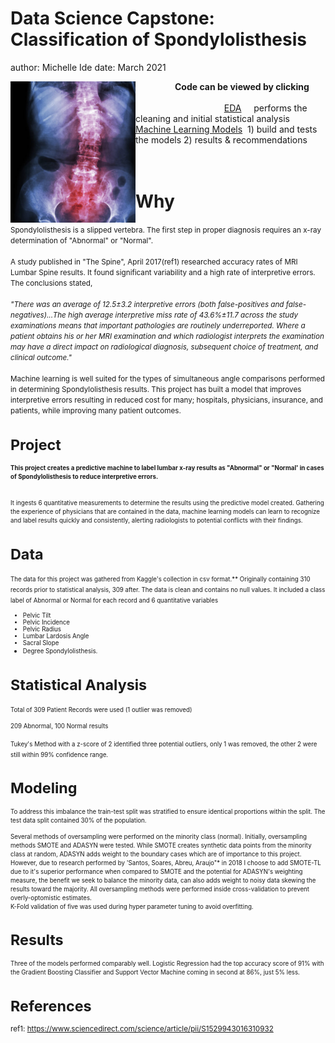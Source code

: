 Data Science Capstone: Classification of Spondylolisthesis
========================================================
author: Michelle Ide
date:  March 2021
<div>
<img src="images/R_B_spine.png" ALIGN="left" width="200"
</div>
  &nbsp;&nbsp;&nbsp;&nbsp;&nbsp;&nbsp;&nbsp;&nbsp;&nbsp;&nbsp;&nbsp;&nbsp;&nbsp;&nbsp;&nbsp;&nbsp;<b><font-size: 30">Code can be viewed by clicking</b>
 <br>
 <br>
 </b>
&nbsp;&nbsp;&nbsp;&nbsp;&nbsp;&nbsp;&nbsp;&nbsp;&nbsp;&nbsp;&nbsp;&nbsp;&nbsp;&nbsp;&nbsp;&nbsp;&nbsp;&nbsp;&nbsp;&nbsp;&nbsp;&nbsp;&nbsp;&nbsp;&nbsp;&nbsp;&nbsp;&nbsp;&nbsp;&nbsp;&nbsp;&nbsp;&nbsp;&nbsp;&nbsp;&nbsp;<a href="https://github.com/mishide/Springboard/blob/master/Capstone_1/scripts/Spondylo_Classification_EDA.ipynb" target="_blank">EDA</a>&nbsp;&nbsp;&nbsp;&nbsp; performs the cleaning and initial statistical analysis
<br>
<a href="https://github.com/mishide/Springboard/blob/master/Capstone_1/scripts/Spondlyo_Classification_Models.ipynb" target="_blank">Machine Learning Models</a>&nbsp; 1) build and tests the models 2) results & recommendations

<br>
<br>
<br>

Why
========================================================

<small>
Spondylolisthesis is a slipped vertebra.  The first step in proper diagnosis requires an x-ray determination of "Abnormal" or "Normal".
 <br>
  <br>
 A study published in "The Spine", April 2017(ref1) researched accuracy rates of MRI Lumbar Spine results.  It found significant variability and a high rate of interpretive errors. The conclusions stated,
<br><br>
 <i> "There was an average of 12.5±3.2 interpretive errors (both false-positives and false-negatives)...The high average interpretive miss rate of 43.6%±11.7 across the study examinations means that important pathologies are routinely underreported.  Where a patient obtains his or her MRI examination and which radiologist interprets the examination may have a direct impact on radiological diagnosis, subsequent choice of treatment, and clinical outcome."</i>
 <br><br>
 Machine learning is well suited for the types of simultaneous angle comparisons performed in determining Spondylolisthesis results.  This project has built a model that improves interpretive errors resulting in reduced cost for many; hospitals, physicians, insurance, and patients, while improving many patient outcomes.
 <br>

 


Project
========================================================

<small><b>This project creates a predictive machine to label lumbar x-ray results as "Abnormal" or "Normal' in cases of Spondylolisthesis to reduce interpretive errors.</b>  
  <br><br>
  It ingests 6 quantitative measurements to determine the results using the predictive model created.  Gathering the experience of physicians that are contained in the data, machine learning models can learn to recognize and label results quickly and consistently, alerting radiologists to potential conflicts with their findings.
</small> 


Data
========================================================

<small>
The data for this project was gathered from Kaggle's collection in csv format.** Originally containing 310 records prior to statistical analysis, 309 after. The data is clean and contains no null values.  It included a class label of Abnormal or Normal for each record and 6 quantitative variables
</small><small>

* Pelvic Tilt
* Pelvic Incidence
* Pelvic Radius
* Lumbar Lardosis Angle
* Sacral Slope
* Degree Spondylolisthesis.</small>


Statistical Analysis
========================================================
<small>
Total of 309 Patient Records were used (1 outlier was removed)
 
209 Abnormal, 100 Normal results
 </small> 
 
 <small>
Tukey's Method with a z-score of 2 identified three potential outliers, only 1 was removed, the other 2 were still within 99% confidence range.  
 </small>   


Modeling
========================================================
<small>To address this imbalance the train-test split was stratified to ensure identical proportions within the split.  The test data split contained 30% of the population.

Several methods of oversampling were performed on the minority class (normal). Initially, oversampling methods SMOTE and ADASYN were tested.  While SMOTE creates synthetic data points from the minority class at random, ADASYN adds weight to the boundary cases which are of importance to this project.  However, due to research performed by  'Santos, Soares, Abreu, Araujo"* in 2018 I choose to add SMOTE-TL due to it's superior performance when compared to SMOTE and the potential for ADASYN's weighting measure, the benefit we seek to balance the minority data, can also adds weight to noisy data skewing the results toward the majority.  All oversampling methods were performed inside cross-validation to prevent overly-optomistic estimates.  
K-Fold validation of five was used during hyper parameter tuning to avoid overfitting. </small> 


Results
========================================================
<small>Three of the models performed comparably well.  Logistic Regression had the top accuracy score of 91% with the Gradient Boosting Classifier and Support Vector Machine coming in second at 86%, just 5% less. </small> 


References
========================================================
ref1:  https://www.sciencedirect.com/science/article/pii/S1529943016310932
